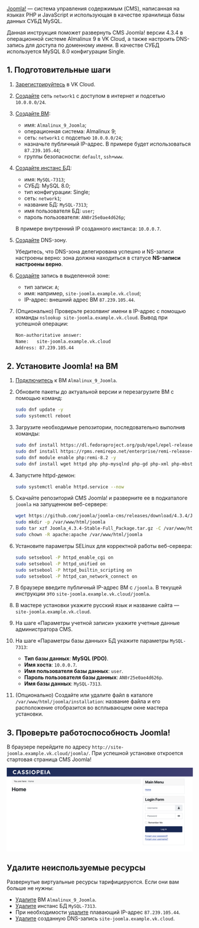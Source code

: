 [Joomla!](https://www.joomla.org) — система управления содержимым (CMS), написанная на языках PHP и JavaScript и использующая в качестве хранилища базы данных СУБД MySQL.

Данная инструкция поможет развернуть CMS Joomla! версии 4.3.4 в операционной системе Almalinux 9 в VK Cloud, а также настроить DNS-запись для доступа по доменному имени. В качестве СУБД используется MySQL 8.0 конфигурации Single.

## 1. Подготовительные шаги

1. [Зарегистрируйтесь](/ru/additionals/start/account-registration) в VK Cloud.
1. [Создайте](/ru/networks/vnet/operations/manage-net#sozdanie_seti) сеть `network1` с доступом в интернет и подсетью `10.0.0.0/24`.
1. [Создайте ВМ](/ru/base/iaas/instructions/vm/vm-create):

   - имя: `Almalinux_9_Joomla`;
   - операционная система: Almalinux 9;
   - сеть: `network1` с подсетью `10.0.0.0/24`;
   - назначьте публичный IP-адрес. В примере будет использоваться `87.239.105.44`;
   - группы безопасности: `default`, `ssh+www`.

1. [Создайте инстанс БД](/ru/dbs/dbaas/instructions/create/create-single-replica):

   - имя: `MySQL-7313`;
   - СУБД: MySQL 8.0;
   - тип конфигурации: Single;
   - сеть: `network1`;
   - название БД: `MySQL-7313`;
   - имя пользователя БД: `user`;
   - пароль пользователя: `AN0r25e0ae4d626p`;

   В примере внутренний IP созданного инстанса: `10.0.0.7`.

1. [Создайте](/ru/networks/dns/publicdns#sozdanie_dns_zony) DNS-зону.

   <warn>

   Убедитесь, что DNS-зона делегирована успешно и NS-записи настроены верно: зона должна находиться в статусе **NS-записи настроены верно**.

   </warn>

1. [Создайте](/ru/networks/dns/publicdns#dobavlenie_resursnyh_zapisey) запись в выделенной зоне:

   - тип записи: `A`;
   - имя: например, `site-joomla.example.vk.cloud`;
   - IP-адрес: внешний адрес ВМ `87.239.105.44`.

1. (Опционально) Проверьте резолвинг имени в IP-адрес с помощью команды `nslookup site-joomla.example.vk.cloud`. Вывод при успешной операции:

   ```bash
   Non-authoritative answer:
   Name:   site-joomla.example.vk.cloud
   Address: 87.239.105.44
   ```

## 2. Установите Joomla! на ВМ

1. [Подключитесь](/ru/base/iaas/instructions/vm/vm-connect/vm-connect-nix) к ВМ `Almalinux_9_Joomla`.
1. Обновите пакеты до актуальной версии и перезагрузите ВМ с помощью команд:

   ```bash
   sudo dnf update -y
   sudo systemctl reboot
   ```

1. Загрузите необходимые репозитории, последовательно выполнив команды:

   ```bash
   sudo dnf install https://dl.fedoraproject.org/pub/epel/epel-release-latest-9.noarch.rpm -y
   sudo dnf install https://rpms.remirepo.net/enterprise/remi-release-9.rpm -y
   sudo dnf module enable php:remi-8.2 -y
   sudo dnf install wget httpd php php-mysqlnd php-gd php-xml php-mbstring php-intl php-pecl-zip -y
   ```

1. Запустите httpd-демон:

   ```bash
   sudo systemctl enable httpd.service --now
   ```

1. Скачайте репозиторий CMS Joomla! и разверните ее в подкаталоге `joomla` на запущенном веб-сервере:

   ```bash
   wget https://github.com/joomla/joomla-cms/releases/download/4.3.4/Joomla_4.3.4-Stable-Full_Package.tar.gz
   sudo mkdir -p /var/www/html/joomla
   sudo tar xzf Joomla_4.3.4-Stable-Full_Package.tar.gz -C /var/www/html/joomla/
   sudo chown -R apache:apache /var/www/html/joomla
   ```

1. Установите параметры SELinux для корректной работы веб-сервера:

   ```bash
   sudo setsebool -P httpd_enable_cgi on
   sudo setsebool -P httpd_unified on
   sudo setsebool -P httpd_builtin_scripting on
   sudo setsebool -P httpd_can_network_connect on
   ```

1. В браузере введите публичный IP-адрес ВМ с `/joomla`. В текущей инструкции это `site-joomla.example.vk.cloud/joomla`.
1. В мастере установки укажите русский язык и название сайта — `site-joomla.example.vk.cloud`.
1. На шаге «Параметры учетной записи» укажите учетные данные администратора CMS.
1. На шаге «Параметры базы данных» БД укажите параметры `MySQL-7313`:

   - **Тип базы данных**: **MySQL (PDO)**.
   - **Имя хоста**: `10.0.0.7`.
   - **Имя пользователя базы данных**: `user`.
   - **Пароль пользователя базы данных**: `AN0r25e0ae4d626p`.
   - **Имя базы данных**: `MySQL-7313`.

1. (Опционально) Создайте или удалите файл в каталоге `/var/www/html/joomla/installation`: название файла и его расположение отобразится во всплывающем окне мастера установки.

## 3. Проверьте работоспособность Joomla!

В браузере перейдите по адресу `http://site-joomla.example.vk.cloud/joomla/`. При успешной установке откроется стартовая страница CMS Joomla!

![](./assets/joomla_main.png)

## Удалите неиспользуемые ресурсы

Развернутые виртуальные ресурсы тарифицируются. Если они вам больше не нужны:

- [Удалите](/ru/base/iaas/instructions/vm/vm-manage#udalenie_vm) ВМ `Almalinux_9_Joomla`.
- [Удалите](/ru/dbs/dbaas/instructions/manage-instance/mysql#udalenie_instansa_bd_ili_ego_hostov) инстанс БД `MySQL-7313`.
- При необходимости [удалите](/ru/networks/vnet/operations/manage-floating-ip#udalenie_plavayushchego_ip_adresa_iz_proekta) плавающий IP-адрес `87.239.105.44`.
- [Удалите](/ru/networks/dns/publicdns#udalenie_resursnyh_zapisey) созданную DNS-запись `site-joomla.example.vk.cloud`.

